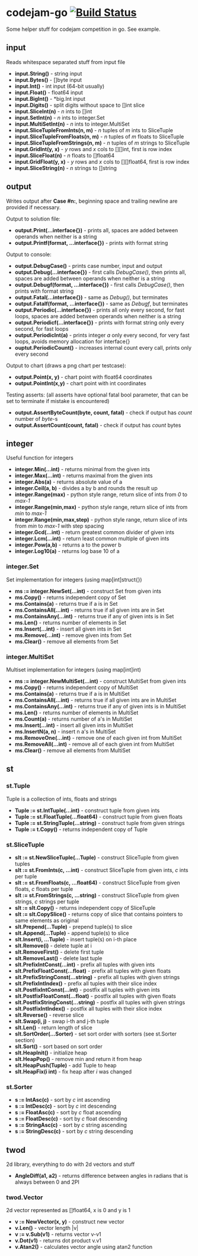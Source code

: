 # codejam-go [![Build Status](https://travis-ci.org/matematik7/codejam-go.svg?branch=master)](https://travis-ci.org/matematik7/codejam-go)

Some helper stuff for codejam competition in go. See example.


## input

Reads whitespace separated stuff from input file

- **input.String()** - string input
- **input.Bytes()** - []byte input
- **input.Int()** - int input (64-bit usually)
- **input.Float()** - float64 input
- **input.BigInt()** - \*big.Int input
- **input.Digits()** - split digits without space to []int slice
- **input.SliceInt(n)** - *n* ints to []int
- **input.SetInt(n)** - *n* ints to integer.Set
- **input.MultiSetInt(n)** - *n* ints to integer.MultiSet
- **input.SliceTupleFromInts(n, m)** - *n* tuples of *m* ints to SliceTuple
- **input.SliceTupleFromFloats(n, m)** - *n* tuples of *m* floats to SliceTuple
- **input.SliceTupleFromStrings(n, m)** - *n* tuples of *m* strings to SliceTuple
- **input.GridInt(y, x)** - *y* rows and *x* cols to [][]int, first is row index
- **input.SliceFloat(n)** - *n* floats to []float64
- **input.GridFloat(y, x)** - *y* rows and *x* cols to [][]float64, first is row index
- **input.SliceString(n)** - *n* strings to []string


## output

Writes output after **Case #n:**, beginning space and trailing newline are provided if necessary.

Output to solution file:
- **output.Print(...interface{})** - prints all, spaces are added between operands when neither is a string
- **output.Printf(format, ...interface{})** - prints with format string

Output to console:
- **output.DebugCase()** - prints case number, input and output
- **output.Debug(...interface{})** - first calls *DebugCase()*, then prints all, spaces are added between operands when neither is a string
- **output.Debugf(format, ...interface{})** - first calls *DebugCase()*, then prints with format string
- **output.Fatal(...interface{})** - same as *Debug()*, but terminates
- **output.Fatalf(format, ...interface{})** - same as *Debugf*, but terminates
- **output.Periodic(...interface{})** - prints all only every second, for fast loops, spaces are added between operands when neither is a string
- **output.Periodicf(...interface{})** - prints with format string only every second, for fast loops
- **output.PeriodicInt(a)** - prints integer *a* only every second, for very fast loops, avoids memory allocation for interface{}
- **ouptut.PeriodicCount()** - increases internal count every call, prints only every second

Output to chart (draws a png chart per testcase):
- **output.Point(x, y)** - chart point with float64 coordinates
- **output.PointInt(x,y)** - chart point with int coordinates

Testing asserts:
(all asserts have optional fatal bool parameter, that can be set to terminate if mistake is encountered)
- **output.AssertByteCount(byte, count, fatal)** - check if output has *count* number of *byte*-s
- **output.AssertCount(count, fatal)** - check if output has *count* bytes


## integer

Useful function for integers

- **integer.Min(...int)** - returns minimal from the given ints
- **integer.Max(...int)** - returns maximal from the given ints
- **integer.Abs(a)** - returns absolute value of a
- **integer.Ceil(a, b)** - divides a by b and rounds the result up
- **integer.Range(max)** - python style range, return slice of ints from *0* to *max-1*
- **integer.Range(min,max)** - python style range, return slice of ints from *min* to *max-1*
- **integer.Range(min,max,step)** - python style range, return slice of ints from *min* to *max-1* with step spacing
- **integer.Gcd(...int)** - return greatest common divider of given ints
- **integer.Lcm(...int)** - return least common multiple of given ints
- **integer.Pow(a,b)** - returns a to the power b
- **integer.Log10(a)** - returns log base 10 of a

### integer.Set

Set implementation for integers (using map[int]struct{})

- **ms := integer.NewSet(...int)** - construct Set from given ints
- **ms.Copy()** - returns independent copy of Set
- **ms.Contains(a)** - returns true if a is in Set
- **ms.ContainsAll(...int)** - returns true if all given ints are in Set
- **ms.ContainsAny(...int)** - returns true if any of given ints is in Set
- **ms.Len()** - returns number of elements in Set
- **ms.Insert(...int)** - insert all given ints in Set
- **ms.Remove(...int)** - remove given ints from Set
- **ms.Clear()** - remove all elements from Set

### integer.MultiSet

Multiset implementation for integers (using map[int]int)

- **ms := integer.NewMultiSet(...int)** - construct MultiSet from given ints
- **ms.Copy()** - returns independent copy of MultiSet
- **ms.Contains(a)** - returns true if a is in MultiSet
- **ms.ContainsAll(...int)** - returns true if all given ints are in MultiSet
- **ms.ContainsAny(...int)** - returns true if any of given ints is in MultiSet
- **ms.Len()** - returns number of elements in MultiSet
- **ms.Count(a)** - returns number of a's in MultiSet
- **ms.Insert(...int)** - insert all given ints in MultiSet
- **ms.InsertN(a, n)** - insert n a's in MultiSet
- **ms.RemoveOne(...int)** - remove one of each given int from MultiSet
- **ms.RemoveAll(...int)** - remove all of each given int from MultiSet
- **ms.Clear()** - remove all elements from MultiSet

## st

### st.Tuple

Tuple is a collection of ints, floats and strings

- **Tuple := st.IntTuple(...int)** - construct tuple from given ints
- **Tuple := st.FloatTuple(...float64)** - construct tuple from given floats
- **Tuple := st.StringTuple(...string)** - construct tuple from given strings
- **Tuple := t.Copy()** - returns independent copy of Tuple

### st.SliceTuple

- **slt := st.NewSliceTuple(...Tuple)** - construct SliceTuple from given tuples
- **slt := st.FromInts(c, ...int)** - construct SliceTuple from given ints, *c* ints per tuple
- **slt := st.FromFloats(c, ...float64)** - construct SliceTuple from given floats, *c* floats per tuple
- **slt := st.FromStrings(c, ...string)** - construct SliceTuple from given strings, *c* strings per tuple
- **slt := slt.Copy()** - returns independent copy of SliceTuple
- **slt := slt.CopySlice()** - returns copy of slice that contains pointers to same elements as original
- **slt.Prepend(...Tuple)** - prepend tuple(s) to slice
- **slt.Append(...Tuple)** - append tuple(s) to slice
- **slt.Insert(i, ...Tuple)** - insert tuple(s) on i-th place
- **slt.Remove(i)** - delete tuple at i
- **slt.RemoveFirst()** - delete first tuple
- **slt.RemoveLast()** - delete last tuple
- **slt.PrefixIntConst(...int)** - prefix all tuples with given ints
- **slt.PrefixFloatConst(...float)** - prefix all tuples with given floats
- **slt.PrefixStringConst(...string)** - prefix all tuples with given strings
- **slt.PrefixIntIndex()** - prefix all tuples with their slice index
- **slt.PostfixIntConst(...int)** - postfix all tuples with given ints
- **slt.PostfixFloatConst(...float)** - postfix all tuples with given floats
- **slt.PostfixStringConst(...string)** - postfix all tuples with given strings
- **slt.PostfixIntIndex()** - postfix all tuples with their slice index
- **slt.Reverse()** - reverse slice
- **slt.Swap(i, j)** - swap i-th and j-th tuple
- **slt.Len()** - return length of slice
- **slt.SortOrder(...Sorter)** - set sort order with sorters (see st.Sorter section)
- **slt.Sort()** - sort based on sort order
- **slt.HeapInit()** - initialize heap
- **slt.HeapPop()** - remove min and return it from heap
- **slt.HeapPush(Tuple)** - add Tuple to heap
- **slt.HeapFix(i int)** - fix heap after *i* was changed

### st.Sorter

- **s := IntAsc(c)** - sort by *c* int ascending
- **s := IntDesc(c)** - sort by *c* int descending
- **s := FloatAsc(c)** - sort by *c* float ascending
- **s := FloatDesc(c)** - sort by *c* float descending
- **s := StringAsc(c)** - sort by *c* string ascending
- **s := StringDesc(c)** - sort by *c* string descending

## twod

2d library, everything to do with 2d vectors and stuff

- **AngleDiff(a1, a2)** - returns difference between angles in radians that is always between 0 and 2PI

### twod.Vector

2d vector represented as []float64, x is 0 and y is 1

- **v := NewVector(x, y)** - construct new vector
- **v.Len()** - vector length |v|
- **v := v.Sub(v1)** - returns vector v-v1
- **v.Dot(v1)** - returns dot product v.v1
- **v.Atan2()** - calculates vector angle using atan2 function

